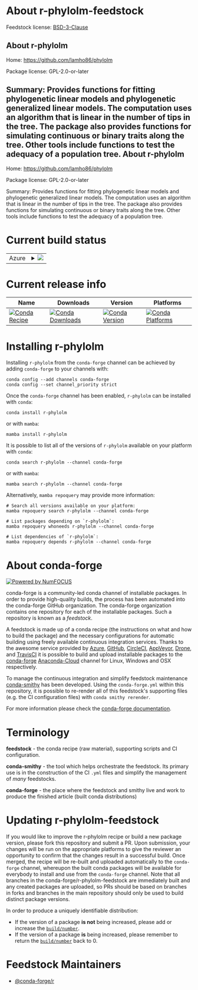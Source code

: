 About r-phylolm-feedstock
=========================

Feedstock license: [BSD-3-Clause](https://github.com/conda-forge/r-phylolm-feedstock/blob/main/LICENSE.txt)

About r-phylolm
---------------

Home: https://github.com/lamho86/phylolm

Package license: GPL-2.0-or-later

Summary: Provides functions for fitting phylogenetic linear models and phylogenetic generalized linear models. The computation uses an algorithm that is linear in the number of tips in the tree. The package also provides functions for simulating continuous or binary traits along the tree. Other tools include functions to test the adequacy of a population tree.
About r-phylolm
---------------

Home: https://github.com/lamho86/phylolm

Package license: GPL-2.0-or-later

Summary: Provides functions for fitting phylogenetic linear models and phylogenetic generalized linear models. The computation uses an algorithm that is linear in the number of tips in the tree. The package also provides functions for simulating continuous or binary traits along the tree. Other tools include functions to test the adequacy of a population tree.

Current build status
====================


<table>
    
  <tr>
    <td>Azure</td>
    <td>
      <details>
        <summary>
          <a href="https://dev.azure.com/conda-forge/feedstock-builds/_build/latest?definitionId=11437&branchName=main">
            <img src="https://dev.azure.com/conda-forge/feedstock-builds/_apis/build/status/r-phylolm-feedstock?branchName=main">
          </a>
        </summary>
        <table>
          <thead><tr><th>Variant</th><th>Status</th></tr></thead>
          <tbody><tr>
              <td>linux_64_r_base4.2</td>
              <td>
                <a href="https://dev.azure.com/conda-forge/feedstock-builds/_build/latest?definitionId=11437&branchName=main">
                  <img src="https://dev.azure.com/conda-forge/feedstock-builds/_apis/build/status/r-phylolm-feedstock?branchName=main&jobName=linux&configuration=linux%20linux_64_r_base4.2" alt="variant">
                </a>
              </td>
            </tr><tr>
              <td>linux_64_r_base4.3</td>
              <td>
                <a href="https://dev.azure.com/conda-forge/feedstock-builds/_build/latest?definitionId=11437&branchName=main">
                  <img src="https://dev.azure.com/conda-forge/feedstock-builds/_apis/build/status/r-phylolm-feedstock?branchName=main&jobName=linux&configuration=linux%20linux_64_r_base4.3" alt="variant">
                </a>
              </td>
            </tr><tr>
              <td>osx_64_r_base4.2</td>
              <td>
                <a href="https://dev.azure.com/conda-forge/feedstock-builds/_build/latest?definitionId=11437&branchName=main">
                  <img src="https://dev.azure.com/conda-forge/feedstock-builds/_apis/build/status/r-phylolm-feedstock?branchName=main&jobName=osx&configuration=osx%20osx_64_r_base4.2" alt="variant">
                </a>
              </td>
            </tr><tr>
              <td>osx_64_r_base4.3</td>
              <td>
                <a href="https://dev.azure.com/conda-forge/feedstock-builds/_build/latest?definitionId=11437&branchName=main">
                  <img src="https://dev.azure.com/conda-forge/feedstock-builds/_apis/build/status/r-phylolm-feedstock?branchName=main&jobName=osx&configuration=osx%20osx_64_r_base4.3" alt="variant">
                </a>
              </td>
            </tr><tr>
              <td>win_64</td>
              <td>
                <a href="https://dev.azure.com/conda-forge/feedstock-builds/_build/latest?definitionId=11437&branchName=main">
                  <img src="https://dev.azure.com/conda-forge/feedstock-builds/_apis/build/status/r-phylolm-feedstock?branchName=main&jobName=win&configuration=win%20win_64_" alt="variant">
                </a>
              </td>
            </tr>
          </tbody>
        </table>
      </details>
    </td>
  </tr>
</table>

Current release info
====================

| Name | Downloads | Version | Platforms |
| --- | --- | --- | --- |
| [![Conda Recipe](https://img.shields.io/badge/recipe-r--phylolm-green.svg)](https://anaconda.org/conda-forge/r-phylolm) | [![Conda Downloads](https://img.shields.io/conda/dn/conda-forge/r-phylolm.svg)](https://anaconda.org/conda-forge/r-phylolm) | [![Conda Version](https://img.shields.io/conda/vn/conda-forge/r-phylolm.svg)](https://anaconda.org/conda-forge/r-phylolm) | [![Conda Platforms](https://img.shields.io/conda/pn/conda-forge/r-phylolm.svg)](https://anaconda.org/conda-forge/r-phylolm) |

Installing r-phylolm
====================

Installing `r-phylolm` from the `conda-forge` channel can be achieved by adding `conda-forge` to your channels with:

```
conda config --add channels conda-forge
conda config --set channel_priority strict
```

Once the `conda-forge` channel has been enabled, `r-phylolm` can be installed with `conda`:

```
conda install r-phylolm
```

or with `mamba`:

```
mamba install r-phylolm
```

It is possible to list all of the versions of `r-phylolm` available on your platform with `conda`:

```
conda search r-phylolm --channel conda-forge
```

or with `mamba`:

```
mamba search r-phylolm --channel conda-forge
```

Alternatively, `mamba repoquery` may provide more information:

```
# Search all versions available on your platform:
mamba repoquery search r-phylolm --channel conda-forge

# List packages depending on `r-phylolm`:
mamba repoquery whoneeds r-phylolm --channel conda-forge

# List dependencies of `r-phylolm`:
mamba repoquery depends r-phylolm --channel conda-forge
```


About conda-forge
=================

[![Powered by
NumFOCUS](https://img.shields.io/badge/powered%20by-NumFOCUS-orange.svg?style=flat&colorA=E1523D&colorB=007D8A)](https://numfocus.org)

conda-forge is a community-led conda channel of installable packages.
In order to provide high-quality builds, the process has been automated into the
conda-forge GitHub organization. The conda-forge organization contains one repository
for each of the installable packages. Such a repository is known as a *feedstock*.

A feedstock is made up of a conda recipe (the instructions on what and how to build
the package) and the necessary configurations for automatic building using freely
available continuous integration services. Thanks to the awesome service provided by
[Azure](https://azure.microsoft.com/en-us/services/devops/), [GitHub](https://github.com/),
[CircleCI](https://circleci.com/), [AppVeyor](https://www.appveyor.com/),
[Drone](https://cloud.drone.io/welcome), and [TravisCI](https://travis-ci.com/)
it is possible to build and upload installable packages to the
[conda-forge](https://anaconda.org/conda-forge) [Anaconda-Cloud](https://anaconda.org/)
channel for Linux, Windows and OSX respectively.

To manage the continuous integration and simplify feedstock maintenance
[conda-smithy](https://github.com/conda-forge/conda-smithy) has been developed.
Using the ``conda-forge.yml`` within this repository, it is possible to re-render all of
this feedstock's supporting files (e.g. the CI configuration files) with ``conda smithy rerender``.

For more information please check the [conda-forge documentation](https://conda-forge.org/docs/).

Terminology
===========

**feedstock** - the conda recipe (raw material), supporting scripts and CI configuration.

**conda-smithy** - the tool which helps orchestrate the feedstock.
                   Its primary use is in the construction of the CI ``.yml`` files
                   and simplify the management of *many* feedstocks.

**conda-forge** - the place where the feedstock and smithy live and work to
                  produce the finished article (built conda distributions)


Updating r-phylolm-feedstock
============================

If you would like to improve the r-phylolm recipe or build a new
package version, please fork this repository and submit a PR. Upon submission,
your changes will be run on the appropriate platforms to give the reviewer an
opportunity to confirm that the changes result in a successful build. Once
merged, the recipe will be re-built and uploaded automatically to the
`conda-forge` channel, whereupon the built conda packages will be available for
everybody to install and use from the `conda-forge` channel.
Note that all branches in the conda-forge/r-phylolm-feedstock are
immediately built and any created packages are uploaded, so PRs should be based
on branches in forks and branches in the main repository should only be used to
build distinct package versions.

In order to produce a uniquely identifiable distribution:
 * If the version of a package **is not** being increased, please add or increase
   the [``build/number``](https://docs.conda.io/projects/conda-build/en/latest/resources/define-metadata.html#build-number-and-string).
 * If the version of a package **is** being increased, please remember to return
   the [``build/number``](https://docs.conda.io/projects/conda-build/en/latest/resources/define-metadata.html#build-number-and-string)
   back to 0.

Feedstock Maintainers
=====================

* [@conda-forge/r](https://github.com/conda-forge/r/)

